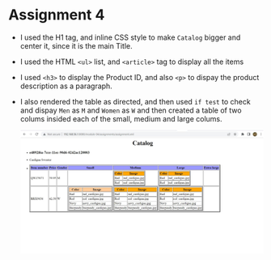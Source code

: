 # Assignment 4

- I used the H1 tag, and inline CSS style to make `Catalog` bigger and center it, since it is the main Title.
- I used the HTML `<ul>` list, and `<article>` tag to display all the items
- I used `<h3>` to display the Product ID, and also `<p>` to dispay the product description as a paragraph.
- I also rendered the table as directed, and then used  `if test` to check and dispay `Men` as `M` and `Women` as `W`
    and then created a table of two colums insided each of the small, medium and large colums. 

        
    ![image info](assignment.jpg)

    



